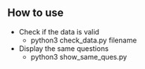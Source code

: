 ## How to use
* Check if the data is valid
  * python3 check_data.py filename
* Display the same questions
  * python3 show_same_ques.py
